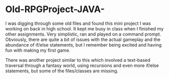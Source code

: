 # Old-RPGProject-JAVA-

I was digging through some old files and found this
mini project I was working on back in high school.
It kept me busy in class when I finished my other
assignments. Very simplistic, ran and played on a
command prompt. Obviously, there are quite a bit
of issues with the actual gameplay and the abundance
of if/else statements, but I remember being excited
and having fun with making my first game.

There was another project similar to this which
involved a text-based traversal through a fantasy
world, using recursions and even more if/else
statements, but some of the files/classes are
missing.
